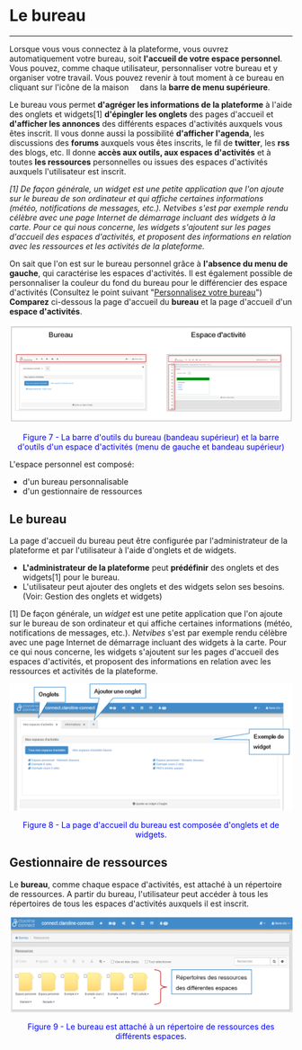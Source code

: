 # Le bureau

---

Lorsque vous vous connectez à la plateforme, vous ouvrez automatiquement votre bureau, soit **l'accueil de votre espace personnel**. Vous pouvez, comme chaque utilisateur, personnaliser votre bureau et y organiser votre travail. Vous pouvez revenir à tout moment à ce bureau en cliquant sur l'icône de la  maison <img style="max-width: 100%; width:12px; height:12px" src="http://www.claroline.net/uploads/custom/images/1401.png" > dans la **barre de menu supérieure**.

Le bureau vous permet **d'agréger les informations de la plateforme** à l'aide des onglets et widgets[1] **d'épingler les onglets** des pages d'accueil et **d'afficher les annonces** des différents espaces d'activités auxquels vous êtes inscrit. Il vous donne aussi la possibilité **d'afficher l'agenda**, les discussions des **forums** auxquels vous êtes inscrits, le fil de **twitter**, les **rss** des blogs, etc.
Il donne **accès aux outils, aux espaces d'activités** et à toutes **les ressources** personnelles ou issues des espaces d'activités auxquels l'utilisateur est inscrit.

*[1] De façon générale, un widget est une petite application que l'on ajoute sur le bureau de son ordinateur et qui affiche certaines informations (météo, notifications de messages, etc.). Netvibes s'est par exemple rendu célèbre avec une page Internet de démarrage incluant des widgets à la carte.
Pour ce qui nous concerne, les widgets s'ajoutent sur les pages d'accueil des espaces d'activités, et proposent des informations en relation avec les ressources et les activités de la plateforme.*

On sait que l'on est sur le bureau personnel grâce à **l'absence du menu de gauche**, qui caractérise les espaces d'activités.
Il est également possible de personnaliser la couleur du fond du bureau pour le différencier des espace d'activités (Consultez le point suivant "[Personnalisez votre bureau](/bureau/personnaliser_votre_bureau.md)")
**Comparez** ci-dessous la page d'accueil du **bureau** et la page d'accueil d'un **espace d'activités**.

![](images/fig7.png)

<p style="text-align: center; color: blue">Figure 7 - La barre d'outils du bureau (bandeau supérieur) et la barre d'outils d'un espace d'activités (menu de gauche et bandeau supérieur)</p>

L'espace personnel est composé:

* d'un bureau personnalisable
* d'un gestionnaire de ressources

## Le bureau

La page d'accueil du bureau peut être configurée par l'administrateur de la plateforme et par l'utilisateur à l'aide d'onglets et de widgets.
* **L'administrateur de la plateforme** peut **prédéfinir** des onglets et des widgets[1] pour le bureau.
* L'utilisateur peut ajouter des onglets et des widgets selon ses besoins. (Voir: Gestion des onglets et widgets)


[1] De façon générale, un *widget* est une petite application que l'on ajoute sur le bureau de son ordinateur et qui affiche certaines informations (météo, notifications de messages, etc.). *Netvibes* s'est par exemple rendu célèbre avec une page Internet de démarrage incluant des widgets à la carte.
Pour ce qui nous concerne, les widgets s'ajoutent sur les pages d'accueil des espaces d'activités, et proposent des informations en relation avec les ressources et activités de la plateforme.

![](images/fig8.png)

<p style="text-align: center; color: blue">Figure 8 - La page d'accueil du bureau est composée d'onglets et de widgets.</p>

## Gestionnaire de ressources

Le **bureau**, comme chaque espace d'activités, est attaché à un répertoire de ressources. A partir du bureau, l'utilisateur peut accéder à tous les répertoires de tous les espaces d'activités auxquels il est inscrit.

![](images/fig9.png)

<p style="text-align: center; color: blue">Figure 9 - Le bureau est attaché à un répertoire de ressources des différents espaces.</p>

